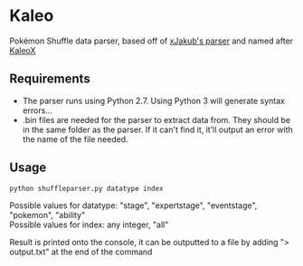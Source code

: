 # Kaleo
Pokémon Shuffle data parser, based off of [xJakub's parser](https://github.com/xJakub/ShuffleParser/) and named after [KaleoX](http://www.gamefaqs.com/community/KaleoX)

## Requirements
* The parser runs using Python 2.7. Using Python 3 will generate syntax errors...
* .bin files are needed for the parser to extract data from. They should be in the same folder as the parser. If it can't find it, it'll output an error with the name of the file needed.

## Usage
```python shuffleparser.py datatype index```

Possible values for datatype: "stage", "expertstage", "eventstage", "pokemon", "ability"  
Possible values for index: any integer, "all"  

Result is printed onto the console, it can be outputted to a file by adding "> output.txt" at the end of the command
